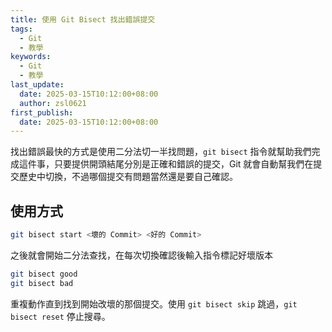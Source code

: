 ```yaml
---
title: 使用 Git Bisect 找出錯誤提交
tags:
  - Git
  - 教學
keywords:
  - Git
  - 教學
last_update:
  date: 2025-03-15T10:12:00+08:00
  author: zsl0621
first_publish:
  date: 2025-03-15T10:12:00+08:00
---
```


找出錯誤最快的方式是使用二分法切一半找問題，`git bisect` 指令就幫助我們完成這件事，只要提供開頭結尾分別是正確和錯誤的提交，Git 就會自動幫我們在提交歷史中切換，不過哪個提交有問題當然還是要自己確認。

## 使用方式

```sh
git bisect start <壞的 Commit> <好的 Commit>
```

之後就會開始二分法查找，在每次切換確認後輸入指令標記好壞版本

```sh
git bisect good
git bisect bad
```

重複動作直到找到開始改壞的那個提交。使用 `git bisect skip` 跳過，`git bisect reset` 停止搜尋。
